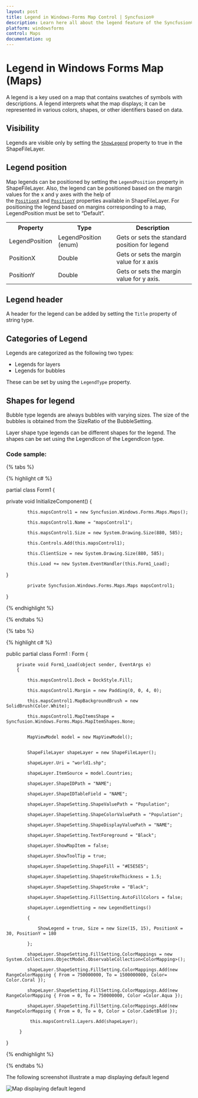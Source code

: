 ```yaml
---
layout: post
title: Legend in Windows-Forms Map Control | Syncfusion®
description: Learn here all about the legend feature of the Syncfusion® Windows Forms Map (Maps) control and more.
platform: windowsforms
control: Maps
documentation: ug
---
```


# Legend in Windows Forms Map (Maps)

A legend is a key used on a map that contains swatches of symbols with descriptions. A legend interprets what the map displays; it can be represented in various colors, shapes, or other identifiers based on data. 

## Visibility 

Legends are visible only by setting the [`ShowLegend`](https://help.syncfusion.com/cr/windowsforms/Syncfusion.Windows.Forms.Maps.LegendSettings.html#Syncfusion_Windows_Forms_Maps_LegendSettings_ShowLegend) property to true in the ShapeFileLayer.

## Legend position

Map legends can be positioned by setting the `LegendPosition` property in ShapeFileLayer. Also, the legend can be positioned based on the margin values for the x and y axes with the help of the [`PositionX`](https://help.syncfusion.com/cr/windowsforms/Syncfusion.Windows.Forms.Maps.LegendSettings.html#Syncfusion_Windows_Forms_Maps_LegendSettings_PositionX) and [`PositionY`](https://help.syncfusion.com/cr/windowsforms/Syncfusion.Windows.Forms.Maps.LegendSettings.html#Syncfusion_Windows_Forms_Maps_LegendSettings_PositionY) properties available in ShapeFileLayer. For positioning the legend based on margins corresponding to a map, LegendPosition must be set to “Default”.

<table>
<tr>
<th>
Property</th><th>
Type</th><th>
Description</th></tr>
<tr>
<td>
LegendPosition</td><td>
LegendPosition (enum)</td><td>
Gets or sets the standard position for legend</td></tr>
<tr>
<td>
PositionX</td><td>
Double</td><td>
Gets or sets the margin value for x axis</td></tr>
<tr>
<td>
PositionY</td><td>
Double</td><td>
Gets or sets the margin value for y axis.</td></tr>
</table>


## Legend header

A header for the legend can be added by setting the `Title` property of string type.

## Categories of Legend 

Legends are categorized as the following two types:

* Legends for layers
* Legends for bubbles

These can be set by using the `LegendType` property.


## Shapes for legend 

Bubble type legends are always bubbles with varying sizes. The size of the bubbles is obtained from the SizeRatio of the BubbleSetting.

Layer shape type legends can be different shapes for the legend. The shapes can be set using the LegendIcon of the LegendIcon type.

### Code sample:

{% tabs %}

{% highlight c# %}

partial class Form1
{

  private void InitializeComponent()
  {

            this.mapsControl1 = new Syncfusion.Windows.Forms.Maps.Maps();

            this.mapsControl1.Name = "mapsControl1";

            this.mapsControl1.Size = new System.Drawing.Size(880, 585); 

            this.Controls.Add(this.mapsControl1);  

            this.ClientSize = new System.Drawing.Size(880, 585);          

            this.Load += new System.EventHandler(this.Form1_Load);
}

            private Syncfusion.Windows.Forms.Maps.Maps mapsControl1;

}  

{% endhighlight %}

{% endtabs %}

{% tabs %}

{% highlight c# %}

public partial class Form1 : Form
{

        private void Form1_Load(object sender, EventArgs e)
        {

            this.mapsControl1.Dock = DockStyle.Fill;

            this.mapsControl1.Margin = new Padding(0, 0, 4, 0);

            this.mapsControl1.MapBackgroundBrush = new SolidBrush(Color.White);

            this.mapsControl1.MapItemsShape = Syncfusion.Windows.Forms.Maps.MapItemShapes.None;


            MapViewModel model = new MapViewModel();


            ShapeFileLayer shapeLayer = new ShapeFileLayer();

            shapeLayer.Uri = "world1.shp";

            shapeLayer.ItemSource = model.Countries;

            shapeLayer.ShapeIDPath = "NAME";

            shapeLayer.ShapeIDTableField = "NAME";

            shapeLayer.ShapeSetting.ShapeValuePath = "Population";

            shapeLayer.ShapeSetting.ShapeColorValuePath = "Population";

            shapeLayer.ShapeSetting.ShapeDisplayValuePath = "NAME";

            shapeLayer.ShapeSetting.TextForeground = "Black";

            shapeLayer.ShowMapItem = false;

            shapeLayer.ShowToolTip = true;

            shapeLayer.ShapeSetting.ShapeFill = "#E5E5E5";

            shapeLayer.ShapeSetting.ShapeStrokeThickness = 1.5;

            shapeLayer.ShapeSetting.ShapeStroke = "Black";

            shapeLayer.ShapeSetting.FillSetting.AutoFillColors = false;

            shapeLayer.LegendSetting = new LegendSettings()

            {

                ShowLegend = true, Size = new Size(15, 15), PositionX = 30, PositionY = 180

            };

            shapeLayer.ShapeSetting.FillSetting.ColorMappings = new System.Collections.ObjectModel.ObservableCollection<ColorMapping>();

            shapeLayer.ShapeSetting.FillSetting.ColorMappings.Add(new RangeColorMapping { From = 750000000, To = 1500000000, Color= Color.Coral });

            shapeLayer.ShapeSetting.FillSetting.ColorMappings.Add(new RangeColorMapping { From = 0, To = 750000000, Color =Color.Aqua });

            shapeLayer.ShapeSetting.FillSetting.ColorMappings.Add(new RangeColorMapping { From = 0, To = 0, Color = Color.CadetBlue });

             this.mapsControl1.Layers.Add(shapeLayer);

         }

}       

{% endhighlight %}

{% endtabs %}

The following screenshot illustrate a map displaying default legend

![Map displaying default legend](Legend_images/Legend_img1.png)
